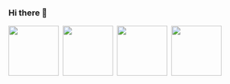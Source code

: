 ### Hi there 👋
<img src="https://cdn.jsdelivr.net/gh/devicons/devicon@latest/icons/html5/html5-original-wordmark.svg" width="100px" height="100px"/>&nbsp;
<img src="https://cdn.jsdelivr.net/gh/devicons/devicon@latest/icons/css3/css3-original-wordmark.svg" width="100px" height="100px"/>&nbsp;
<img src="https://cdn.jsdelivr.net/gh/devicons/devicon@latest/icons/git/git-original.svg" width="100px" height="100px"/>&nbsp;
<img src="https://cdn.jsdelivr.net/gh/devicons/devicon@latest/icons/vscode/vscode-original.svg" width="100px" height="100px"/>&nbsp;



<!--
**andrey12dm/andrey12dm** is a ✨ _special_ ✨ repository because its `README.md` (this file) appears on your GitHub profile.

Here are some ideas to get you started:

- 🔭 I’m currently working on ...
- 🌱 I’m currently learning ...
- 👯 I’m looking to collaborate on ...
- 🤔 I’m looking for help with ...
- 💬 Ask me about ...
- 📫 How to reach me: ...
- 😄 Pronouns: ...
- ⚡ Fun fact: ...
-->

